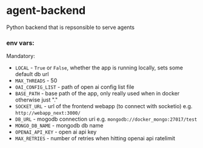 # agent-backend

Python backend that is repsonsible to serve agents

### env vars:

Mandatory:
- `LOCAL` - `True` or `False`, whether the app is running locally, sets some default db url
- `MAX_THREADS` - 50
- `OAI_CONFIG_LIST` - path of open ai config list file
- `BASE_PATH` - base path of the app, only really used when in docker otherwise just "."
- `SOCKET_URL` - url of the frontend webapp (to connect with socketio) e.g. `http://webapp_next:3000/`
- `DB_URL` - mogodb connection uri e.g. `mongodb://docker_mongo:27017/test`
- `MONGO_DB_NAME` - mongodb db name
- `OPENAI_API_KEY` - open ai api key
- `MAX_RETRIES` - number of retries when hitting openai api ratelimit
